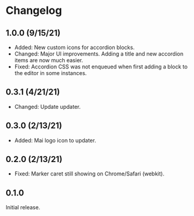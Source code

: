 # Changelog

## 1.0.0 (9/15/21)
* Added: New custom icons for accordion blocks.
* Changed: Major UI improvements. Adding a title and new accordion items are now much easier.
* Fixed: Accordion CSS was not enqueued when first adding a block to the editor in some instances.

## 0.3.1 (4/21/21)
* Changed: Update updater.

## 0.3.0 (2/13/21)
* Added: Mai logo icon to updater.

## 0.2.0 (2/13/21)
* Fixed: Marker caret still showing on Chrome/Safari (webkit).

## 0.1.0
Initial release.

